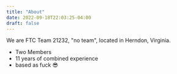 ```yaml
---
title: "About"
date: 2022-09-18T22:03:25-04:00
draft: false
---
```


We are FTC Team 21232, "no team", located in Herndon, Virginia.

- Two Members
- 11 years of combined experience
- based as fuck 😎

